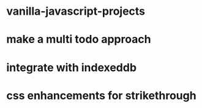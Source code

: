 # vanilla-javascript-projects

# make a multi todo approach
# integrate with indexeddb
# css enhancements for strikethrough